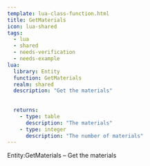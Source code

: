 ```yaml
---
template: lua-class-function.html
title: GetMaterials
icon: lua-shared
tags:
  - lua
  - shared
  - needs-verification
  - needs-example
lua:
  library: Entity
  function: GetMaterials
  realm: shared
  description: "Get the materials"
  
  
  returns:
    - type: table
      description: "The materials"
    - type: integer
      description: "The number of materials"
---
```


<div class="lua__search__keywords">
Entity:GetMaterials &#x2013; Get the materials
</div>
